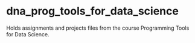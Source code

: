 # dna_prog_tools_for_data_science
Holds assignments and projects files from the course Programming Tools for Data Science.
